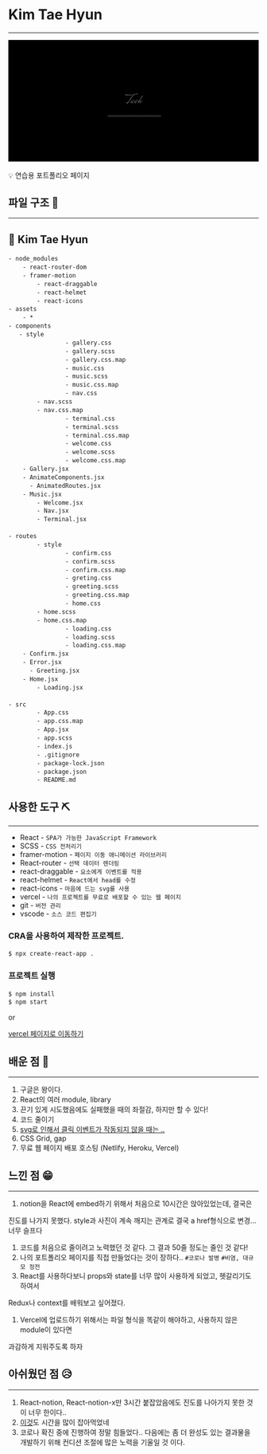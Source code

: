 # Kim Tae Hyun

---

![ezgif-4-6e105ce2cd.gif](Kim%20Tae%20Hyun%20OS%2042ace237595e4fba80b84fc9b33fddf4/ezgif-4-6e105ce2cd.gif)

<aside>
💡 연습용 포트폴리오 페이지

</aside>

## 파일 구조 📝

---

## 📂 Kim Tae Hyun

```xml
- node_modules
    - react-router-dom
    - framer-motion
		- react-draggable
		- react-helmet
		- react-icons
- assets
    - *
- components
   - style
				- gallery.css
				- gallery.scss
				- gallery.css.map
				- music.css
				- music.scss
				- music.css.map
				- nav.css
        - nav.scss
        - nav.css.map
				- terminal.css
				- terminal.scss
				- terminal.css.map
				- welcome.css
				- welcome.scss
				- welcome.css.map
    - Gallery.jsx
    - AnimateComponents.jsx
	  - AnimatedRoutes.jsx
    - Music.jsx
		- Welcome.jsx
		- Nav.jsx
		- Terminal.jsx

- routes
		- style
				- confirm.css
				- confirm.scss
				- confirm.css.map
				- greting.css
				- greeting.scss
				- greeting.css.map
				- home.css
        - home.scss
        - home.css.map
				- loading.css
				- loading.scss
				- loading.css.map
    - Confirm.jsx
    - Error.jsx
	  - Greeting.jsx
    - Home.jsx
		- Loading.jsx

- src
		- App.css
		- app.css.map
		- App.jsx
		- app.scss
		- index.js
		- .gitignore
		- package-lock.json
		- package.json
		- README.md
```

## 사용한 도구 ⛏

---

- React - `SPA가 가능한 JavaScript Framework`
- SCSS - `CSS 전처리기`
- framer-motion - `페이지 이동 애니메이션 라이브러리`
- React-router - `선택 데이터 렌더링`
- react-draggable - `요소에게 이벤트를 적용`
- react-helmet - `React에서 head를 수정`
- react-icons - `마음에 드는 svg를 사용`
- vercel - `나의 프로젝트를 무료로 배포할 수 있는 웹 페이지`
- git - `버전 관리`
- vscode - `소스 코드 편집기`

### CRA을 사용하여 제작한 프로젝트.

```xml
$ npx create-react-app .
```

### 프로젝트 실행

```xml
$ npm install
$ npm start
```

or

[vercel 페이지로 이동하기](https://kimtaehyun.vercel.app/)

## 배운 점 🤠

---

1. 구글은 왕이다.
2. React의 여러 module, library
3. 끈기 있게 시도했음에도 실패했을 때의 좌절감, 하지만 할 수 있다!
4. 코드 줄이기
5. [svg로 인해서 클릭 이벤트가 작동되지 않을 때는 ..](https://velog.io/@tjdrkr2580/React-svg-pointer-events)
6. CSS Grid, gap
7. 무료 웹 페이지 배포 호스팅 (Netlify, Heroku, Vercel)

## 느낀 점 😁

---

1. notion을 React에 embed하기 위해서 처음으로 10시간은 앉아있었는데, 결국은

진도를 나가지 못했다. style과 사진이 계속 깨지는 관계로 결국 a href형식으로 변경… 너무 슬프다

1. 코드를 처음으로 줄이려고 노력했던 것 같다. 그 결과 50줄 정도는 줄인 것 같다!
2. 나의 포트폴리오 페이지를 직접 만들었다는 것이 장하다.. `#코로나 발병` `#비염, 대규모 정전`
3. React를 사용하다보니 props와 state를 너무 많이 사용하게 되었고, 헷갈리기도 하여서

Redux나 context를 배워보고 싶어졌다.

1. Vercel에 업로드하기 위해서는 파일 형식을 똑같이 해야하고, 사용하지 않은 module이 있다면

과감하게 지워주도록 하자

## 아쉬웠던 점 😥

---

1. React-notion, React-notion-x만 3시간 붙잡았음에도 진도를 나아가지 못한 것이 너무 한이다..
2. [이것](https://velog.io/@tjdrkr2580/React-svg-pointer-events)도 시간을 많이 잡아먹었네
3. 코로나 확진 중에 진행하여 정말 힘들었다.. 다음에는 좀 더 완성도 있는 결과물을 개발하기 위해 컨디션 조절에 많은 노력을 기울일 것 이다.

